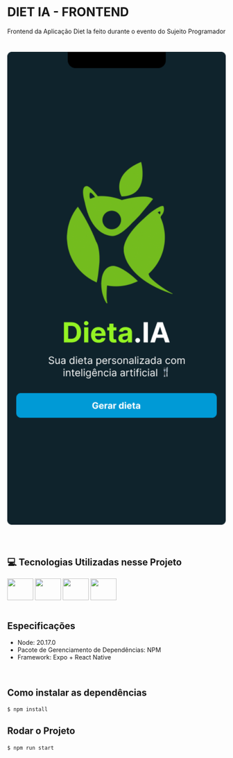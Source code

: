 # DIET IA - FRONTEND
Frontend da Aplicação Diet Ia feito durante o evento do Sujeito Programador

<h1 align="center">
  <img alt="NLW" title="NLW" width="700" src=".github/app.png" />
</h1>


<br>

## 💻 Tecnologias Utilizadas nesse Projeto
<div style="display: inline_block">
  <img align="center" height="50" width="60" src="https://cdn.jsdelivr.net/gh/devicons/devicon@latest/icons/react/react-original.svg">
  <img align="center" height="50" width="60" src="https://cdn.jsdelivr.net/gh/devicons/devicon@latest/icons/androidstudio/androidstudio-original.svg">
  <img align="center" height="50" width="60" src="https://cdn.jsdelivr.net/gh/devicons/devicon@latest/icons/typescript/typescript-original.svg">
  <img align="center" height="50" width="60" src="https://cdn.jsdelivr.net/gh/devicons/devicon@latest/icons/nodejs/nodejs-original-wordmark.svg">
</div>

<br>

## Especificações
- Node: 20.17.0
- Pacote de Gerenciamento de Dependências: NPM
- Framework: Expo + React Native

<br>

## Como instalar as dependências
```bash
$ npm install
```

## Rodar o Projeto
```bash
$ npm run start
```